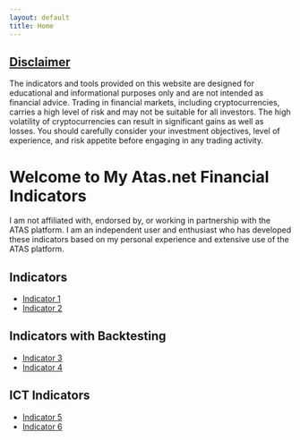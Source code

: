 ```yaml
---
layout: default
title: Home
---
```

## [Disclaimer](disclaimer.md)

The indicators and tools provided on this website are designed for educational and informational purposes only and are not intended as financial advice. Trading in financial markets, including cryptocurrencies, carries a high level of risk and may not be suitable for all investors. The high volatility of cryptocurrencies can result in significant gains as well as losses. You should carefully consider your investment objectives, level of experience, and risk appetite before engaging in any trading activity.

# Welcome to My Atas.net Financial Indicators

I am not affiliated with, endorsed by, or working in partnership with the ATAS platform. I am an independent user and enthusiast who has developed these indicators based on my personal experience and extensive use of the ATAS platform.

## Indicators

- [Indicator 1](./indicators/indicator1)
- [Indicator 2](./indicators/indicator2)

## Indicators with Backtesting

- [Indicator 3](./indicators/indicator1)
- [Indicator 4](./indicators/indicator2)

## ICT Indicators

- [Indicator 5](./indicators/indicator1)
- [Indicator 6](./indicators/indicator2)


